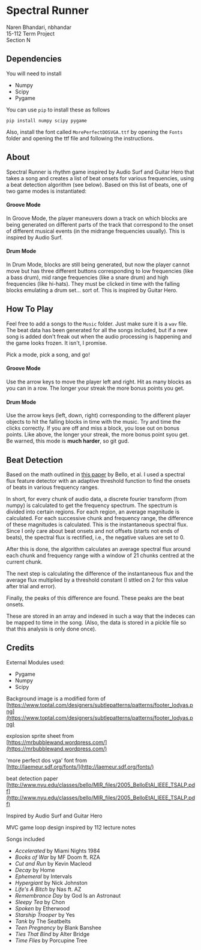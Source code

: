 # Spectral Runner

Naren Bhandari, nbhandar\
15-112 Term Project\
Section N

## Dependencies

You will need to install 

* Numpy
* Scipy
* Pygame

You can use `pip` to install these as follows
```
pip install numpy scipy pygame
```
Also, install the font called `MorePerfectDOSVGA.ttf` by opening the `Fonts` folder and opening the ttf file and following the instructions.

## About 
Spectral Runner is rhythm game inspired by Audio Surf and Guitar Hero that takes a song and creates a list of beat onsets for various frequencies, using a beat detection algorithm (see below). Based on this list of beats, one of two game modes is instantiated:

#### Groove Mode
In Groove Mode, the player maneuvers down a track on which blocks are being generated on different parts of the track that correspond to the onset of different musical events (in the midrange frequencies usually). This is inspired by Audio Surf.

#### Drum Mode
In Drum Mode, blocks are still being generated, but now the player cannot move but has three different buttons corresponding to low frequencies (like a bass drum), mid range frequencies (like a snare drum) and high frequencies (like hi-hats). They must be clicked in time with the falling blocks emulating a drum set... sort of. This is inspired by Guitar Hero.

## How To Play

Feel free to add a songs to the `Music` folder.
Just make sure it is a `wav` file. The beat data has been generated for all the songs included, but if a new song is added don't freak out when the audio processing is happening and the game looks frozen. It isn't, I promise.

Pick a mode, pick a song, and go!

#### Groove Mode

Use the arrow keys to move the player left and right. Hit as many blocks as you can in a row. The longer your streak the more bonus points you get.

#### Drum Mode
Use the arrow keys (left, down, right) corresponding to the different player objects to hit the falling blocks in time with the music. Try and time the clicks correctly. If you are off and miss a block, you lose out on bonus points. Like above, the longer your streak, the more bonus point syou get.
Be warned, this mode is **much harder**, so git gud. 


## Beat Detection

Based on the math outlined in [this paper](http://www.nyu.edu/classes/bello/MIR_files/2005_BelloEtAl_IEEE_TSALP.pdf) by Bello, et al. I used a spectral flux feature detector with an adaptive threshold function to find the onsets of beats in various frequency ranges. 

In short, for every chunk of audio data, a discrete fourier transform (from numpy) is calculated to get the frequency spectrum. The spectrum is divided into certain regions. For each region, an average magnitude is calculated. For each successive chunk and frequency range, the difference of these magnitudes is calculated. This is the instantaneous spectral flux. Since I only care about beat onsets and not offsets (starts not ends of beats), the spectral flux is rectified, i.e., the negative values are set to 0.

After this is done, the algorithm calculates an average spectral flux around each chunk and frequency range with a window of 21 chunks centred at the current chunk. 

The next step is calculating the difference of the instantaneous flux and the average flux multiplied by a threshold constant (I sttled on 2 for this value after trial and error). 

Finally, the peaks of this difference are found. These peaks are the beat onsets.

These are stored in an array and indexed in such a way that the indeces can be mapped to time in the song. (Also, the data is stored in a pickle file so that this analysis is only done once). 

## Credits

External Modules used:

* Pygame
* Numpy
* Scipy

Background image is a modified form of\
[https://www.toptal.com/designers/subtlepatterns/patterns/footer_lodyas.png](https://www.toptal.com/designers/subtlepatterns/patterns/footer_lodyas.png)

explosion sprite sheet from\
[https://mrbubblewand.wordpress.com/](https://mrbubblewand.wordpress.com/)

'more perfect dos vga' font from\
[http://laemeur.sdf.org/fonts/](http://laemeur.sdf.org/fonts/)

beat detection paper\
[http://www.nyu.edu/classes/bello/MIR_files/2005_BelloEtAl_IEEE_TSALP.pdf](http://www.nyu.edu/classes/bello/MIR_files/2005_BelloEtAl_IEEE_TSALP.pdf)

Inspired by Audio Surf and Guitar Hero

MVC game loop design inspired by 112 lecture notes

Songs included

* *Accelerated* by Miami Nights 1984
* *Books of War* by MF Doom ft. RZA
* *Cut and Run* by Kevin Macleod
* *Decay* by Home
* *Ephemeral* by Intervals
* *Hypergiant* by Nick Johnston
* *Life's A Bitch* by Nas ft. AZ
* *Remembrance Day* by God Is an Astronaut
* *Sleepy Tea* by Chon
* *Spoken* by Etherwood
* *Starship Trooper* by Yes
* *Tank* by The Seatbelts
* *Teen Pregnancy* by Blank Banshee
* *Ties That Bind* by Alter Bridge
* *Time Flies* by Porcupine Tree
